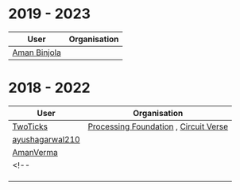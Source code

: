 # 2019 - 2023 
| User                                                                         | Organisation                                           |
|------------------------------------------------------------------------------|--------------------------------------------------------|
| [Aman Binjola](http://www.github.com/binjolaaman10)                          |                                                        |

# 2018 - 2022 
| User                                                                         | Organisation                                           |
|------------------------------------------------------------------------------|--------------------------------------------------------|
| [TwoTicks](http://www.github.com/two-ticks)                                  | [Processing Foundation](http://www.github.com/processing) , [Circuit Verse](http://www.github.com/CircuitVerse)|
| [ayushagarwal210](http://www.github.com/ayushagarwal210)                     |                                                         |
| [AmanVerma](http://www.github.com/AMsteel)                                |                                                         |
<!--|                                                                              |                                                         |
|                                                                              |                                                         |
|                                                                              |                                                         |
|                                                                              |                                                         |-->
